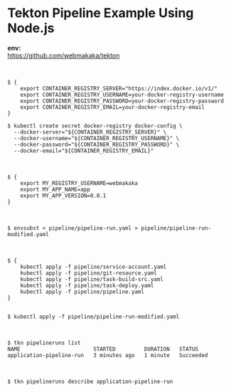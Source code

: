 # Tekton Pipeline Example Using Node.js

**env:**  
https://github.com/webmakaka/tekton


<br/>


```
$ {
    export CONTAINER_REGISTRY_SERVER="https://index.docker.io/v1/"
    export CONTAINER_REGISTRY_USERNAME=your-docker-registry-username
    export CONTAINER_REGISTRY_PASSWORD=your-docker-registry-password
    export CONTAINER_REGISTRY_EMAIL=your-docker-registry-email
}
```

```
$ kubectl create secret docker-registry docker-config \
  --docker-server="${CONTAINER_REGISTRY_SERVER}" \
  --docker-username="${CONTAINER_REGISTRY_USERNAME}" \
  --docker-password="${CONTAINER_REGISTRY_PASSWORD}" \
  --docker-email="${CONTAINER_REGISTRY_EMAIL}"
```

<br/>

```
$ {
    export MY_REGISTRY_USERNAME=webmakaka
    export MY_APP_NAME=app
    export MY_APP_VERSION=0.0.1
}
```

<br/>

    $ envsubst < pipeline/pipeline-run.yaml > pipeline/pipeline-run-modified.yaml

<br/>

    $ {
        kubectl apply -f pipeline/service-account.yaml
        kubectl apply -f pipeline/git-resource.yaml
        kubectl apply -f pipeline/task-build-src.yaml
        kubectl apply -f pipeline/task-deploy.yaml 
        kubectl apply -f pipeline/pipeline.yaml   
    }


    $ kubectl apply -f pipeline/pipeline-run-modified.yaml


<br/>

    $ tkn pipelineruns list
    NAME                       STARTED         DURATION   STATUS               
    application-pipeline-run   3 minutes ago   1 minute   Succeeded   

<br/>

    $ tkn pipelineruns describe application-pipeline-run